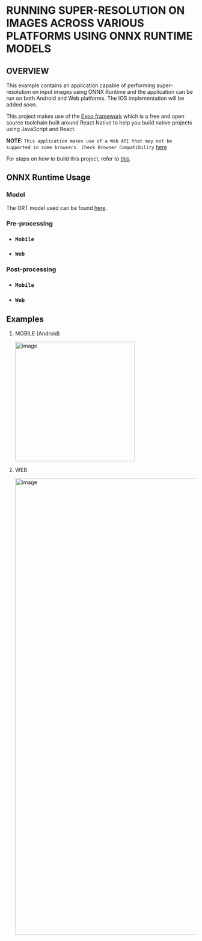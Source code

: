 # RUNNING SUPER-RESOLUTION ON IMAGES ACROSS VARIOUS PLATFORMS USING ONNX RUNTIME MODELS

## OVERVIEW

This example contains an application capable of performing super-resolution on input images using ONNX Runtime and the application can be run on both Android and Web platforms. The IOS implementation will be added soon.

This project makes use of the [Expo framework](https://docs.expo.dev/) which is a free and open source toolchain built around React Native to help you build native projects using JavaScript and React.

**NOTE:** `This application makes use of a Web API that may not be supported in some browsers. Check Browser Compatibility` [here](https://developer.mozilla.org/en-US/docs/Web/API/OffscreenCanvas#browser_compatibility)

For steps on how to build this project, refer to [this](instructions.md).

## ONNX Runtime Usage

### Model

The ORT model used can be found [here](assets\super_resnet12.ort).

### Pre-processing

- ### `Mobile`

- ### `Web`

### Post-processing

- ### `Mobile`

- ### `Web`

## Examples

1. MOBILE (Android)

   <img width="318" alt="image" src="https://user-images.githubusercontent.com/106185642/181639530-9c808167-d68c-49d4-8e89-72aeeb11164e.png">

2. WEB

   <img width="1215" alt="image" src="https://user-images.githubusercontent.com/106185642/181638855-f341e52e-dfc1-4362-b93a-0117f0cfd65a.png">
